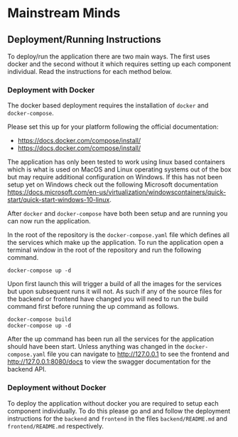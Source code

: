 # Mainstream Minds

## Deployment/Running Instructions

To deploy/run the application there are two main ways. The first uses
docker and the second without it which requires setting up each component individual.
Read the instructions for each method below.

### Deployment with Docker

The docker based deployment requires the installation of `docker` and `docker-compose`.

Please set this up for your platform following the official documentation:
- <https://docs.docker.com/compose/install/>
- <https://docs.docker.com/compose/install/>

The application has only been tested to work using linux based containers which is what is
used on MacOS and Linux operating systems out of the box but may require additional configuration
on Windows. If this has not been setup yet on Windows check out the following Microsoft documentation
<https://docs.microsoft.com/en-us/virtualization/windowscontainers/quick-start/quick-start-windows-10-linux>.

After `docker` and `docker-compose` have both been setup and are running you can now run the application.

In the root of the repository is the `docker-compose.yaml` file which defines all the services which make
up the application. To run the application open a terminal window in the root of the repository and run
the following command.

```shell
docker-compose up -d
```

Upon first launch this will trigger a build of all the images for the services but upon subsequent
runs it will not. As such if any of the source files for the backend or frontend have changed
you will need to run the build command first before running the up command as follows.

```shell
docker-compose build
docker-compose up -d
```

After the up command has been run all the services for the application should have been start.
Unless anything was changed in the `docker-compose.yaml` file you can navigate to 
<http://127.0.0.1> to see the frontend and <http://127.0.0.1:8080/docs> to view the swagger 
documentation for the backend API.

### Deployment without Docker

To deploy the application without docker you are required to setup each component individually.
To do this please go and and follow the deployment instructions for the `backend` and `frontend` in
the files `backend/README.md` and `frontend/README.md` respectively.